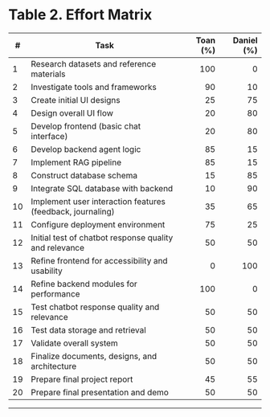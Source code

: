 # Table 2. Effort Matrix

| #  | Task | Toan (%) | Daniel (%) |
|----|------|---------:|-----------:|
| 1  | Research datasets and reference materials | 100 | 0 |
| 2  | Investigate tools and frameworks | 90 | 10 |
| 3  | Create initial UI designs | 25 | 75 |
| 4  | Design overall UI flow | 20 | 80 |
| 5  | Develop frontend (basic chat interface) | 20| 80 |
| 6  | Develop backend agent logic | 85 | 15 |
| 7  | Implement RAG pipeline | 85 | 15 |
| 8  | Construct database schema | 15 | 85 |
| 9  | Integrate SQL database with backend | 10 | 90 |
| 10 | Implement user interaction features (feedback, journaling) | 35 | 65 |
| 11 | Configure deployment environment | 75 | 25 |
| 12 | Initial test of chatbot response quality and relevance | 50 | 50 |
| 13 | Refine frontend for accessibility and usability | 0 | 100 |
| 14 | Refine backend modules for performance | 100 | 0 |
| 15 | Test chatbot response quality and relevance | 50 | 50 |
| 16 | Test data storage and retrieval| 50 | 50 |
| 17 | Validate overall system | 50 | 50 |
| 18 | Finalize documents, designs, and architecture | 50 | 50  |
| 19 | Prepare final project report | 45 | 55  |
| 20 | Prepare final presentation and demo | 50 | 50 |

---

